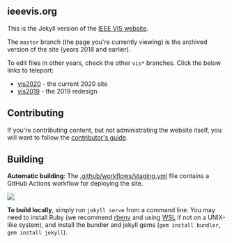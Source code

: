 ## ieeevis.org

 This is the Jekyll version of the [IEEE VIS website](http://ieeevis.org).  

 The `master` branch (the page you're currently viewing) is the archived version of the site (years 2018 and earlier).  

To edit files in other years, check the other `vis*` branches.  Click the below links to teleport:
- [vis2020](https://github.com/ieee-vgtc/ieeevis.org/tree/vis2020) - the current 2020 site
- [vis2019](https://github.com/ieee-vgtc/ieeevis.org/tree/vis2019) - the 2019 redesign

## Contributing

 If you're contributing content, but not administrating the website itself, you will want to follow the [contributor's guide](instructions.md).

## Building

**Automatic building**: The [.github/workflows/staging.yml](/.github/workflows/staging.yml) file contains a GitHub Actions workflow for deploying the site.

![](https://github.com/ieee-vgtc/ieeevis.org/workflows/build%20staging/badge.svg)

**To build locally**, simply run `jekyll serve` from a command line.  You may need to install Ruby (we recommend [rbenv](https://github.com/rbenv/rbenv#readme) and using [WSL](https://docs.microsoft.com/en-us/windows/wsl/install-win10) if not on a UNIX-like system), and install the bundler and jekyll gems (`gem install bundler`, `gem install jekyll`).
